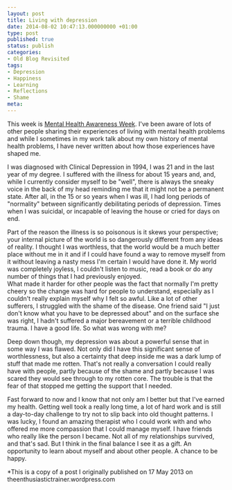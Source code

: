 ```yaml
---
layout: post
title: Living with depression
date: 2014-08-02 10:47:13.000000000 +01:00
type: post
published: true
status: publish
categories:
- Old Blog Revisited
tags:
- Depression
- Happiness
- Learning
- Reflections
- Shame
meta:
---
```

<p>This week is <a title="Mental Health Awareness Week" href="http://www.mentalhealth.org.uk/our-work/mentalhealthawarenessweek/" target="_blank">Mental Health Awareness Week</a>. I've been aware of lots of other people sharing their experiences of living with mental health problems and while I sometimes in my work talk about my own history of mental health problems, I have never written about how those experiences have shaped me.</p>
<p>I was diagnosed with Clinical Depression in 1994, I was 21 and in the last year of my degree. I suffered with the illness for about 15 years and, and, while I currently consider myself to be "well", there is always the sneaky voice in the back of my head reminding me that it might not be a permanent state. After all, in the 15 or so years when I was ill, I had long periods of "normality" between significantly debilitating periods of depression. Times when I was suicidal, or incapable of leaving the house or cried for days on end.</p>
<p>Part of the reason the illness is so poisonous is it skews your perspective; your internal picture of the world is so dangerously different from any ideas of reality. I thought I was worthless, that the world would be a much better place without me in it and if I could have found a way to remove myself from it without leaving a nasty mess I'm certain I would have done it. My world was completely joyless, I couldn't listen to music, read a book or do any number of things that I had previously enjoyed.<br />
What made it harder for other people was the fact that normally I'm pretty cheery so the change was hard for people to understand, especially as I couldn't really explain myself why I felt so awful. Like a lot of other sufferers, I struggled with the shame of the disease. One friend said "I just don't know what you have to be depressed about" and on the surface she was right, I hadn't suffered a major bereavement or a terrible childhood trauma. I have a good life. So what was wrong with me?</p>
<p>Deep down though, my depression was about a powerful sense that in some way I was flawed. Not only did I have this significant sense of worthlessness, but also a certainty that deep inside me was a dark lump of stuff that made me rotten. That's not really a conversation I could really have with people, partly because of the shame and partly because I was scared they would see through to my rotten core. The trouble is that the fear of that stopped me getting the support that I needed.</p>
<p>Fast forward to now and I know that not only am I better but that I've earned my health. Getting well took a really long time, a lot of hard work and is still a day-to-day challenge to try not to slip back into old thought patterns. I was lucky, I found an amazing therapist who I could work with and who offered me more compassion that I could manage myself. I have friends who really like the person I became. Not all of my relationships survived, and that's sad. But I think in the final balance I see it as a gift. An opportunity to learn about myself and about other people. A chance to be happy.</p>
<p>*This is a copy of a post I originally published on 17 May 2013 on theenthusiastictrainer.wordpress.com</p>
